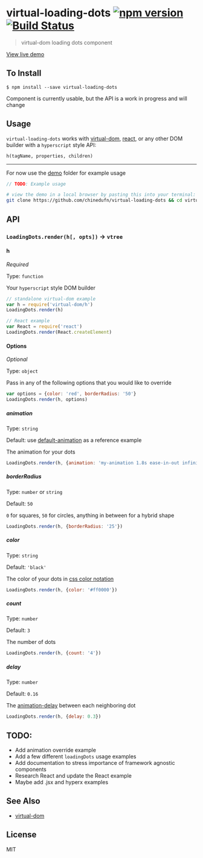 virtual-loading-dots [![npm version](https://badge.fury.io/js/virtual-loading-dots.svg)](http://badge.fury.io/js/virtual-loading-dots) [![Build Status](https://travis-ci.org/chinedufn/virtual-loading-dots.svg?branch=master)](https://travis-ci.org/chinedufn/virtual-loading-dots)
===============

> virtual-dom loading dots component

[View live demo](http://chinedufn.github.io/virtual-loading-dots)

## To Install

```
$ npm install --save virtual-loading-dots
```

Component is currently usable, but the API is a work in progress and will change

## Usage

`virtual-loading-dots` works with [virtual-dom](https://github.com/Matt-Esch/virtual-dom),
[react](https://npmjs.com/package/react), or any other DOM builder with a `hyperscript` style
API: 

`h(tagName, properties, children)`

---

For now use the [demo](/demo) folder for example usage

```js
// TODO: Example usage
```

```sh
# view the demo in a local browser by pasting this into your terminal:
git clone https://github.com/chinedufn/virtual-loading-dots && cd virtual-loading-dots && npm install && npm run demo
```

## API

### `LoadingDots.render(h[, opts])` -> `vtree`

#### h

*Required*

Type: `function`

Your `hyperscript` style DOM builder

```js
// standalone virtual-dom example
var h = require('virtual-dom/h')
LoadingDots.render(h)
```

```js
// React example
var React = require('react')
LoadingDots.render(React.createElement)
```

#### Options

*Optional*

Type: `object`

Pass in any of the following options that you would like to override

```js
var options = {color: 'red', borderRadius: '50'}
LoadingDots.render(h, options)
```

##### animation

Type: `string`

Default: use [default-animation](src/default-animation.js#L25) as a reference example

The animation for your dots

```js
LoadingDots.render(h, {animation: 'my-animation 1.8s ease-in-out infinite both'})
```

##### borderRadius

Type: `number` or `string`

Default: `50`

`0` for squares, `50` for circles, anything in between for a hybrid shape

```js
LoadingDots.render(h, {borderRadius: '25'})
```

##### color

Type: `string`

Default: `'black'`

The color of your dots in [css color notation](https://developer.mozilla.org/en-US/docs/Web/CSS/color)

```js
LoadingDots.render(h, {color: '#ff0000'})
```

##### count

Type: `number`

Default: `3`

The number of dots

```js
LoadingDots.render(h, {count: '4'})
```

##### delay

Type: `number`

Default: `0.16`

The [animation-delay](https://developer.mozilla.org/en-US/docs/Web/CSS/animation-delay) between each neighboring dot

```js
LoadingDots.render(h, {delay: 0.3})
```

## TODO:

- Add animation override example
- Add a few different `loadingDots` usage examples
- Add documentation to stress importance of framework agnostic components
- Research React and update the  React example
- Maybe add .jsx and hyperx examples

## See Also

- [virtual-dom](https://github.com/Matt-Esch/virtual-dom)

## License

MIT
